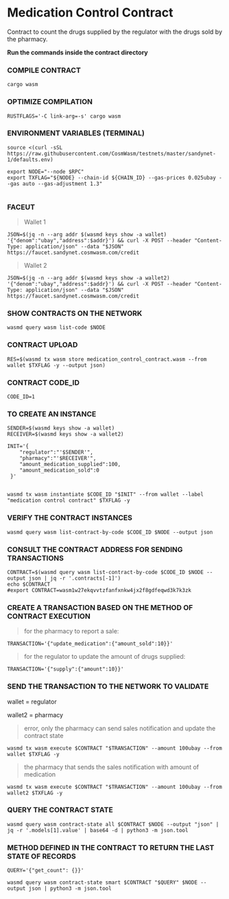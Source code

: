 # Medication Control Contract
Contract to count the drugs supplied by the regulator with the drugs sold by the pharmacy.

**Run the commands inside the contract directory**
### COMPILE CONTRACT
```console
cargo wasm
```
### OPTIMIZE COMPILATION
```console
RUSTFLAGS='-C link-arg=-s' cargo wasm
```

### ENVIRONMENT VARIABLES (TERMINAL)
```console
source <(curl -sSL https://raw.githubusercontent.com/CosmWasm/testnets/master/sandynet-1/defaults.env)

export NODE="--node $RPC"
export TXFLAG="${NODE} --chain-id ${CHAIN_ID} --gas-prices 0.025ubay --gas auto --gas-adjustment 1.3"


```


### FACEUT
> Wallet 1
```console
JSON=$(jq -n --arg addr $(wasmd keys show -a wallet) '{"denom":"ubay","address":$addr}') && curl -X POST --header "Content-Type: application/json" --data "$JSON" https://faucet.sandynet.cosmwasm.com/credit
```
> Wallet 2
```console
JSON=$(jq -n --arg addr $(wasmd keys show -a wallet2) '{"denom":"ubay","address":$addr}') && curl -X POST --header "Content-Type: application/json" --data "$JSON" https://faucet.sandynet.cosmwasm.com/credit

```



### SHOW CONTRACTS ON THE NETWORK
```console
wasmd query wasm list-code $NODE
```

### CONTRACT UPLOAD
```console
RES=$(wasmd tx wasm store medication_control_contract.wasm --from wallet $TXFLAG -y --output json)
```

### CONTRACT CODE_ID
```console
CODE_ID=1
```

### TO CREATE AN INSTANCE
```console
SENDER=$(wasmd keys show -a wallet)
RECEIVER=$(wasmd keys show -a wallet2)

INIT='{
    "regulator":"'$SENDER'",
    "pharmacy":"'$RECEIVER'",
    "amount_medication_supplied":100,
    "amount_medication_sold":0
 }'


wasmd tx wasm instantiate $CODE_ID "$INIT" --from wallet --label "medication control contract" $TXFLAG -y
```

### VERIFY THE CONTRACT INSTANCES
```console
wasmd query wasm list-contract-by-code $CODE_ID $NODE --output json
```

### CONSULT THE CONTRACT ADDRESS FOR SENDING TRANSACTIONS
```console
CONTRACT=$(wasmd query wasm list-contract-by-code $CODE_ID $NODE --output json | jq -r '.contracts[-1]')
echo $CONTRACT
#export CONTRACT=wasm1w27ekqvvtzfanfxnkw4jx2f8gdfeqwd3k7k3zk
```


### CREATE A TRANSACTION BASED ON THE METHOD OF CONTRACT EXECUTION
> for the pharmacy to report a sale:
```console
TRANSACTION='{"update_medication":{"amount_sold":10}}'
```
> for the regulator to update the amount of drugs supplied:
```console
TRANSACTION='{"supply":{"amount":10}}'
```

### SEND THE TRANSACTION TO THE NETWORK TO VALIDATE
wallet = regulator

wallet2 = pharmacy

> error, only the pharmacy can send sales notification and update the contract state
```console
wasmd tx wasm execute $CONTRACT "$TRANSACTION" --amount 100ubay --from wallet $TXFLAG -y
```
> the pharmacy that sends the sales notification with amount of medication
```console
wasmd tx wasm execute $CONTRACT "$TRANSACTION" --amount 100ubay --from wallet2 $TXFLAG -y
```

### QUERY THE CONTRACT STATE
```console
wasmd query wasm contract-state all $CONTRACT $NODE --output "json" | jq -r '.models[1].value' | base64 -d | python3 -m json.tool
```


### METHOD DEFINED IN THE CONTRACT TO RETURN THE LAST STATE OF RECORDS
```console
QUERY='{"get_count": {}}'

wasmd query wasm contract-state smart $CONTRACT "$QUERY" $NODE --output json | python3 -m json.tool
```
